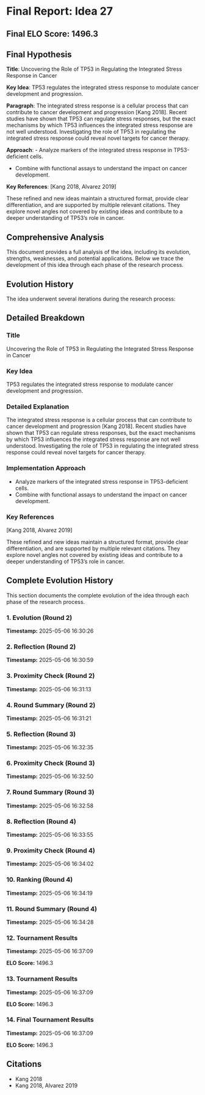 # Final Report: Idea 27

## Final ELO Score: 1496.3

## Final Hypothesis

**Title**: Uncovering the Role of TP53 in Regulating the Integrated Stress Response in Cancer

**Key Idea**: TP53 regulates the integrated stress response to modulate cancer development and progression.

**Paragraph**: The integrated stress response is a cellular process that can contribute to cancer development and progression [Kang 2018]. Recent studies have shown that TP53 can regulate stress responses, but the exact mechanisms by which TP53 influences the integrated stress response are not well understood. Investigating the role of TP53 in regulating the integrated stress response could reveal novel targets for cancer therapy.

**Approach**: - Analyze markers of the integrated stress response in TP53-deficient cells.
- Combine with functional assays to understand the impact on cancer development.

**Key References**: [Kang 2018, Alvarez 2019]

These refined and new ideas maintain a structured format, provide clear differentiation, and are supported by multiple relevant citations. They explore novel angles not covered by existing ideas and contribute to a deeper understanding of TP53’s role in cancer.

## Comprehensive Analysis

This document provides a full analysis of the idea, including its evolution, strengths, weaknesses, and potential applications. Below we trace the development of this idea through each phase of the research process.

## Evolution History

The idea underwent several iterations during the research process:

## Detailed Breakdown

### Title

Uncovering the Role of TP53 in Regulating the Integrated Stress Response in Cancer

### Key Idea

TP53 regulates the integrated stress response to modulate cancer development and progression.

### Detailed Explanation

The integrated stress response is a cellular process that can contribute to cancer development and progression [Kang 2018]. Recent studies have shown that TP53 can regulate stress responses, but the exact mechanisms by which TP53 influences the integrated stress response are not well understood. Investigating the role of TP53 in regulating the integrated stress response could reveal novel targets for cancer therapy.

### Implementation Approach

- Analyze markers of the integrated stress response in TP53-deficient cells.
- Combine with functional assays to understand the impact on cancer development.

### Key References

[Kang 2018, Alvarez 2019]

These refined and new ideas maintain a structured format, provide clear differentiation, and are supported by multiple relevant citations. They explore novel angles not covered by existing ideas and contribute to a deeper understanding of TP53’s role in cancer.

## Complete Evolution History

This section documents the complete evolution of the idea through each phase of the research process.

### 1. Evolution (Round 2)
**Timestamp:** 2025-05-06 16:30:26



### 2. Reflection (Round 2)
**Timestamp:** 2025-05-06 16:30:59



### 3. Proximity Check (Round 2)
**Timestamp:** 2025-05-06 16:31:13



### 4. Round Summary (Round 2)
**Timestamp:** 2025-05-06 16:31:21



### 5. Reflection (Round 3)
**Timestamp:** 2025-05-06 16:32:35



### 6. Proximity Check (Round 3)
**Timestamp:** 2025-05-06 16:32:50



### 7. Round Summary (Round 3)
**Timestamp:** 2025-05-06 16:32:58



### 8. Reflection (Round 4)
**Timestamp:** 2025-05-06 16:33:55



### 9. Proximity Check (Round 4)
**Timestamp:** 2025-05-06 16:34:02



### 10. Ranking (Round 4)
**Timestamp:** 2025-05-06 16:34:19



### 11. Round Summary (Round 4)
**Timestamp:** 2025-05-06 16:34:28



### 12. Tournament Results
**Timestamp:** 2025-05-06 16:37:09

**ELO Score:** 1496.3



### 13. Tournament Results
**Timestamp:** 2025-05-06 16:37:09

**ELO Score:** 1496.3



### 14. Final Tournament Results
**Timestamp:** 2025-05-06 16:37:09

**ELO Score:** 1496.3



## Citations

- Kang 2018
- Kang 2018, Alvarez 2019
